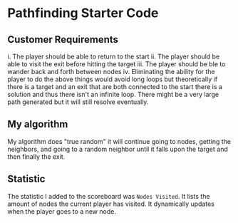 # Pathfinding Starter Code

## Customer Requirements

i. The player should be able to return to the start
ii. The player should be able to visit the exit before hitting the target
iii. The player should be ble to wander back and forth between nodes
iv. Eliminating the ability for the player to do the above things would avoid long loops but theoretically if there is a target and an exit that are both connected to the start there is a solution and thus there isn't an infinite loop. There might be a very large path generated but it will still resolve eventually.

## My algorithm

My algorithm does "true random" it will continue going to nodes, getting the neighbors, and going to a random neighbor until it falls upon the target and then finally the exit.

## Statistic

The statistic I added to the scoreboard was `Nodes Visited`. It lists the amount of nodes the current player has visited. It dynamically updates when the player goes to a new node.
